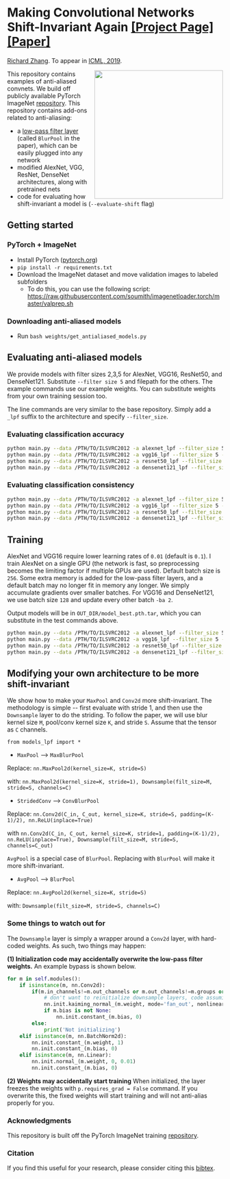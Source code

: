 # <b>Making Convolutional Networks Shift-Invariant Again</b> [[Project Page]](http://richzhang.github.io/antialiased-cnns/) [[Paper]](https://arxiv.org/abs/1904.11486) <br>
[Richard Zhang](https://richzhang.github.io/). To appear in [ICML, 2019](https://arxiv.org/abs/1904.11486).


<img src='https://richzhang.github.io/antialiased-cnns/resources/gifs2/video_00810.gif' align="right" width=300>

This repository contains examples of anti-aliased convnets. We build off publicly available PyTorch ImageNet [repository](https://github.com/pytorch/examples/tree/master/imagenet). This repository contains add-ons related to anti-aliasing:

- a [low-pass filter layer](models_lpf/__init__.py#L8) (called `BlurPool` in the paper), which can be easily plugged into any network
- modified AlexNet, VGG, ResNet, DenseNet architectures, along with pretrained nets
- code for evaluating how shift-invariant a model is (`--evaluate-shift` flag)

## Getting started

### PyTorch + ImageNet
- Install PyTorch ([pytorch.org](http://pytorch.org))
- `pip install -r requirements.txt`
- Download the ImageNet dataset and move validation images to labeled subfolders
    - To do this, you can use the following script: https://raw.githubusercontent.com/soumith/imagenetloader.torch/master/valprep.sh

### Downloading anti-aliased models

- Run `bash weights/get_antialiased_models.py`


## Evaluating anti-aliased models

We provide models with filter sizes 2,3,5 for AlexNet, VGG16, ResNet50, and DenseNet121. Substitute `--filter size 5` and filepath for the others. The example commands use our example weights. You can substitute weights from your own training session too.

The line commands are very similar to the base repository. Simply add a `_lpf` suffix to the architecture and specify `--filter_size`.

### Evaluating classification accuracy

```bash
python main.py --data /PTH/TO/ILSVRC2012 -a alexnet_lpf --filter_size 5 --resume ./weights/alexnet_lpf5.pth.tar -e --gpu 0
python main.py --data /PTH/TO/ILSVRC2012 -a vgg16_lpf --filter_size 5 --resume ./weights/vgg16_lpf5.pth.tar -e
python main.py --data /PTH/TO/ILSVRC2012 -a resnet50_lpf --filter_size 5 --resume ./weights/resnet50_lpf5.pth.tar -e
python main.py --data /PTH/TO/ILSVRC2012 -a densenet121_lpf --filter_size 5 --resume ./weights/densenet121_lpf5.pth.tar -e
```

### Evaluating classification consistency

```bash
python main.py --data /PTH/TO/ILSVRC2012 -a alexnet_lpf --filter_size 5 --resume ./weights/alexnet_lpf5.pth.tar -b 8 -es --gpu 0
python main.py --data /PTH/TO/ILSVRC2012 -a vgg16_lpf --filter_size 5 --resume ./weights/vgg16_lpf5.pth.tar -b 8 -es
python main.py --data /PTH/TO/ILSVRC2012 -a resnet50_lpf --filter_size 5 --resume ./weights/resnet50_lpf5.pth.tar -b 8 -es
python main.py --data /PTH/TO/ILSVRC2012 -a densenet121_lpf --filter_size 5 --resume ./weights/densenet121_lpf5.pth.tar -b 8 -es
```

## Training

AlexNet and VGG16 require lower learning rates of `0.01` (default is `0.1`). I train AlexNet on a single GPU (the network is fast, so preprocessing becomes the limiting factor if multiple GPUs are used). Default batch size is `256`. Some extra memory is added for the low-pass filter layers, and a default batch may no longer fit in memory any longer. We simply accumulate gradients over smaller batches. For VGG16 and DenseNet121, we use batch size `128` and update every other batch `-ba 2`.

Output models will be in `OUT_DIR/model_best.pth.tar`, which you can substitute in the test commands above.

```bash
python main.py --data /PTH/TO/ILSVRC2012 -a alexnet_lpf --filter_size 5 --out-dir alexnet_lpf5 --gpu 0 --lr .01
python main.py --data /PTH/TO/ILSVRC2012 -a vgg16_lpf --filter_size 5 --out-dir vgg16_lpf5 --lr .01 -b 128 -ba 2
python main.py --data /PTH/TO/ILSVRC2012 -a resnet50_lpf --filter_size 5 --out-dir resnet50_lpf5
python main.py --data /PTH/TO/ILSVRC2012 -a densenet121_lpf --filter_size 5 --out-dir densenet121_lpf5 -b 128 -ba 2
```

## Modifying your own architecture to be more shift-invariant

We show how to make your `MaxPool` and `Conv2d` more shift-invariant. The methodology is simple -- first evaluate with stride 1, and then use the `Downsample` layer to do the striding. To follow the paper, we will use blur kernel size `M`, pool/conv kernel size `K`, and stride `S`. Assume that the tensor as `C` channels.

`from models_lpf import *`

- `MaxPool` --> `MaxBlurPool`

Replace: `nn.MaxPool2d(kernel_size=K, stride=S)`

with: `nn.MaxPool2d(kernel_size=K, stride=1), Downsample(filt_size=M, stride=S, channels=C)`

- `StridedConv` --> `ConvBlurPool`

Replace: `nn.Conv2d(C_in, C_out, kernel_size=K, stride=S, padding=(K-1)/2), nn.ReLU(inplace=True)`

with `nn.Conv2d(C_in, C_out, kernel_size=K, stride=1, padding=(K-1)/2), nn.ReLU(inplace=True), Downsample(filt_size=M, stride=S, channels=C_out)`

`AvgPool` is a special case of `BlurPool`. Replacing with `BlurPool` will make it more shift-invariant.

- `AvgPool` --> `BlurPool`

Replace: `nn.AvgPool2d(kernel_size=K, stride=S)`

with: `Downsample(filt_size=M, stride=S, channels=C)`

### Some things to watch out for

The `Downsample` layer is simply a wrapper around a `Conv2d` layer, with hard-coded weights. As such, two things may happen:

**(1) Initialization code may accidentally overwrite the low-pass filter weights.** An example bypass is shown below.

```python
for m in self.modules():
    if isinstance(m, nn.Conv2d):
        if(m.in_channels!=m.out_channels or m.out_channels!=m.groups or m.bias is not None):
            # don't want to reinitialize downsample layers, code assuming normal conv layers will not have these characteristics
            nn.init.kaiming_normal_(m.weight, mode='fan_out', nonlinearity='relu')
            if m.bias is not None:
                nn.init.constant_(m.bias, 0)
        else:
            print('Not initializing')
    elif isinstance(m, nn.BatchNorm2d):
        nn.init.constant_(m.weight, 1)
        nn.init.constant_(m.bias, 0)
    elif isinstance(m, nn.Linear):
        nn.init.normal_(m.weight, 0, 0.01)
        nn.init.constant_(m.bias, 0)
```

**(2) Weights may accidentally start training** When initialized, the layer freezes the weights with `p.requires_grad = False` command. If you overwrite this, the fixed weights will start training and will not anti-alias properly for you.


### Acknowledgments

This repository is built off the PyTorch ImageNet training [repository](https://github.com/pytorch/examples/tree/master/imagenet]).

### Citation

If you find this useful for your research, please consider citing this [bibtex](https://richzhang.github.io/index_files/bibtex_icml2019.txt).



